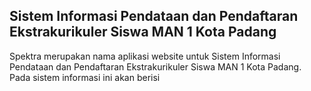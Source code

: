 ## Sistem Informasi Pendataan dan Pendaftaran Ekstrakurikuler Siswa MAN 1 Kota Padang

Spektra merupakan nama aplikasi website untuk Sistem Informasi Pendataan dan Pendaftaran Ekstrakurikuler Siswa MAN 1 Kota Padang. Pada sistem informasi ini akan berisi


